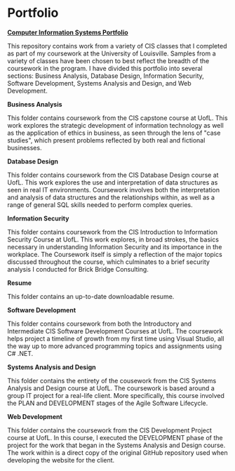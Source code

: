 # Portfolio
**<u>Computer Information Systems Portfolio</u>**

This repository contains work from a variety of CIS classes that I completed as part of my coursework at the University of Louisville. Samples from a variety of classes have been chosen to best reflect the breadth of the coursework in the program. I have divided this portfolio into several sections: Business Analysis, Database Design, Information Security, Software Development, Systems Analysis and Design, and Web Development.

**Business Analysis**

This folder contains coursework from the CIS capstone course at UofL. This work explores the strategic development of information technology as well as the application of ethics in business, as seen through the lens of "case studies", which present problems reflected by both real and fictional businesses.

**Database Design**

This folder contains coursework from the CIS Database Design course at UofL. This work explores the use and interpretation of data structures as seen in real IT environments. Coursework involves both the interpretation and analysis of data structures and the relationships within, as well as a range of general SQL skills needed to perform complex queries.

**Information Security**

This folder contains coursework from the CIS Introduction to Information Security Course at UofL. This work explores, in broad strokes, the basics necessary in understanding Information Security and its importance in the workplace. The Coursework itself is simply a reflection of the major topics discussed throughout the course, which culminates to a brief security analysis I conducted for Brick Bridge Consulting.

**Resume**

This folder contains an up-to-date downloadable resume.

**Software Development**

This folder contains coursework from both the Introductory and Intermediate CIS Software Development Courses at UofL. The coursework helps project a timeline of growth from my first time using Visual Studio, all the way up to more advanced programming topics and assignments using C# .NET.

**Systems Analysis and Design**

This folder contains the entirety of the cousework from the CIS Systems Analysis and Design course at UofL. The coursework is based around a group IT project for a real-life client. More specifically, this course involved the PLAN and DEVELOPMENT stages of the Agile Software Lifecycle.

**Web Development**

This folder contains the coursework from the CIS Development Project course at UofL. In this course, I executed the DEVELOPMENT phase of the project for the work that began in the Systems Analysis and Design course. The work within is a direct copy of the original GitHub repository used when developing the website for the client.
